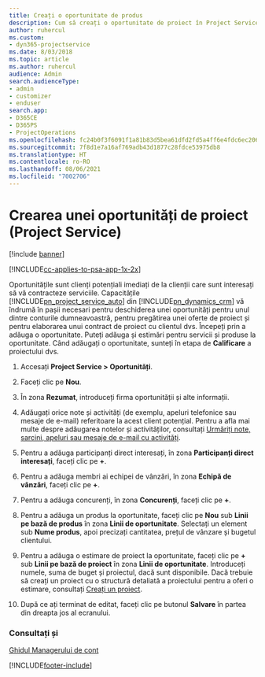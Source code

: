 ```yaml
---
title: Creați o oportunitate de produs
description: Cum să creați o oportunitate de proiect în Project Service
author: ruhercul
ms.custom:
- dyn365-projectservice
ms.date: 8/03/2018
ms.topic: article
ms.author: ruhercul
audience: Admin
search.audienceType:
- admin
- customizer
- enduser
search.app:
- D365CE
- D365PS
- ProjectOperations
ms.openlocfilehash: fc24b0f3f6091f1a81b83d5bea61dfd2fd5a4ff6e4fdc6ec206f15460f364db1
ms.sourcegitcommit: 7f8d1e7a16af769adb43d1877c28fdce53975db8
ms.translationtype: HT
ms.contentlocale: ro-RO
ms.lasthandoff: 08/06/2021
ms.locfileid: "7002706"
---
```

# <a name="create-a-project-opportunity-project-service"></a>Crearea unei oportunități de proiect (Project Service)

[!include [banner](../includes/psa-now-project-operations.md)]

[!INCLUDE[cc-applies-to-psa-app-1x-2x](../includes/cc-applies-to-psa-app-1x-2x.md)]

Oportunitățile sunt clienți potențiali imediați de la clienții care sunt interesați să vă contracteze serviciile. Capacitățile [!INCLUDE[pn_project_service_auto](../includes/pn-project-service-auto.md)] din [!INCLUDE[pn_dynamics_crm](../includes/pn-dynamics-crm.md)] vă îndrumă în pașii necesari pentru deschiderea unei oportunități pentru unul dintre conturile dumneavoastră, pentru pregătirea unei oferte de proiect și pentru elaborarea unui contract de proiect cu clientul dvs. Începeți prin a adăuga o oportunitate. Puteți adăuga și estimări pentru servicii și produse la oportunitate. Când adăugați o oportunitate, sunteți în etapa de **Calificare** a proiectului dvs.  
  
1.  Accesați **Project Service > Oportunități**.  
  
2.  Faceți clic pe **Nou**.  
  
3.  În zona **Rezumat**, introduceți firma oportunității și alte informații.  
  
4.  Adăugați orice note și activități (de exemplu, apeluri telefonice sau mesaje de e-mail) referitoare la acest client potențial. Pentru a afla mai multe despre adăugarea notelor și activităților, consultați [Urmăriți note, sarcini, apeluri sau mesaje de e-mail cu activități](/dynamics365/customerengagement/on-premises/basics/work-with-activities).  
  
5.  Pentru a adăuga participanți direct interesați, în zona **Participanți direct interesați**, faceți clic pe **+**.  
  
6.  Pentru a adăuga membri ai echipei de vânzări, în zona **Echipă de vânzări**, faceți clic pe **+**.  
  
7.  Pentru a adăuga concurenți, în zona **Concurenți**, faceți clic pe **+**.  
  
8.  Pentru a adăuga un produs la oportunitate, faceți clic pe **Nou** sub **Linii pe bază de produs** în zona **Linii de oportunitate**. Selectați un element sub **Nume produs**, apoi precizați cantitatea, prețul de vânzare și bugetul clientului.  
  
9. Pentru a adăuga o estimare de proiect la oportunitate, faceți clic pe **+** sub **Linii pe bază de proiect** în zona **Linii de oportunitate**. Introduceți numele, suma de buget și proiectul, dacă sunt disponibile. Dacă trebuie să creați un proiect cu o structură detaliată a proiectului pentru a oferi o estimare, consultați [Creați un proiect](../psa/create-project.md).  
  
10. După ce ați terminat de editat, faceți clic pe butonul **Salvare** în partea din dreapta jos al ecranului.  
  
### <a name="see-also"></a>Consultați și  
 [Ghidul Managerului de cont](../psa/account-manager-guide.md)


[!INCLUDE[footer-include](../includes/footer-banner.md)]